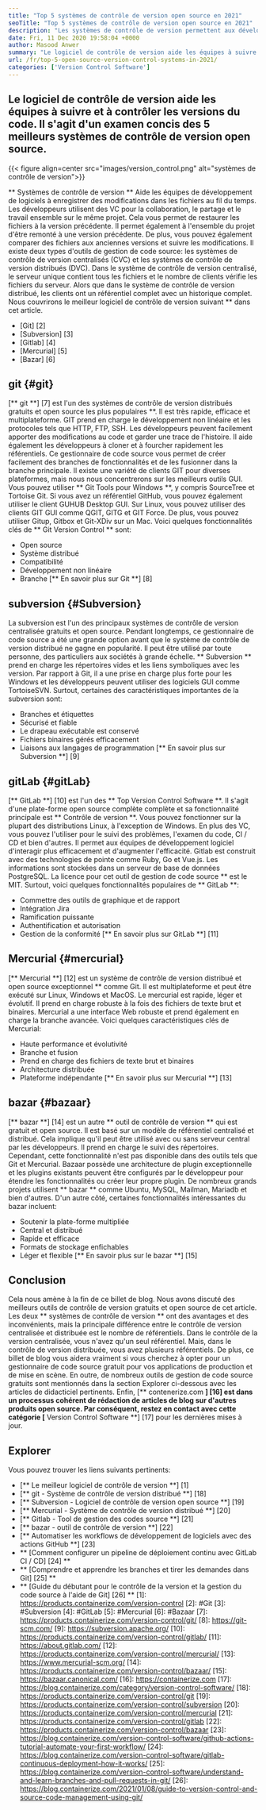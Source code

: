 ```yaml
---
title: "Top 5 systèmes de contrôle de version open source en 2021" 
seoTitle: "Top 5 systèmes de contrôle de version open source en 2021" 
description: "Les systèmes de contrôle de version permettent aux développeurs de gérer les modifications du code au fil du temps. Le contrôle de la version open source est disponible en modèles distribués et client-serveur." 
date: Fri, 11 Dec 2020 19:58:04 +0000
author: Masood Anwer
summary: "Le logiciel de contrôle de version aide les équipes à suivre et à contrôler les versions du code. Il s'agit d'un examen concis des 5 meilleurs systèmes de contrôle de version open source." 
url: /fr/top-5-open-source-version-control-systems-in-2021/
categories: ['Version Control Software']
---
```


## Le logiciel de contrôle de version aide les équipes à suivre et à contrôler les versions du code. Il s'agit d'un examen concis des 5 meilleurs systèmes de contrôle de version open source.

{{< figure align=center src="images/version_control.png" alt="systèmes de contrôle de version">}}

** Systèmes de contrôle de version ** Aide les équipes de développement de logiciels à enregistrer des modifications dans les fichiers au fil du temps. Les développeurs utilisent des VC pour la collaboration, le partage et le travail ensemble sur le même projet. Cela vous permet de restaurer les fichiers à la version précédente. Il permet également à l'ensemble du projet d'être remonté à une version précédente. De plus, vous pouvez également comparer des fichiers aux anciennes versions et suivre les modifications.
Il existe deux types d'outils de gestion de code source: les systèmes de contrôle de version centralisés (CVC) et les systèmes de contrôle de version distribués (DVC). Dans le système de contrôle de version centralisé, le serveur unique contient tous les fichiers et le nombre de clients vérifie les fichiers du serveur. Alors que dans le système de contrôle de version distribué, les clients ont un référentiel complet avec un historique complet.
Nous couvrirons le meilleur logiciel de contrôle de version suivant ** dans cet article.
  * [Git] [2]
  * [Subversion] [3]
  * [Gitlab] [4]
  * [Mercurial] [5]
  * [Bazar] [6]

## git {#git}
[** git **] [7] est l'un des systèmes de contrôle de version distribués gratuits et open source les plus populaires **. Il est très rapide, efficace et multiplateforme. GIT prend en charge le développement non linéaire et les protocoles tels que HTTP, FTP, SSH. Les développeurs peuvent facilement apporter des modifications au code et garder une trace de l'histoire. Il aide également les développeurs à cloner et à fourcher rapidement les référentiels. Ce gestionnaire de code source vous permet de créer facilement des branches de fonctionnalités et de les fusionner dans la branche principale. Il existe une variété de clients GIT pour diverses plateformes, mais nous nous concentrerons sur les meilleurs outils GUI. Vous pouvez utiliser ** Git Tools pour Windows **, y compris SourceTree et Tortoise Git. Si vous avez un référentiel GitHub, vous pouvez également utiliser le client GUHUB Desktop GUI. Sur Linux, vous pouvez utiliser des clients GIT GUI comme QGIT, GITG et GIT Force. De plus, vous pouvez utiliser Gitup, Gitbox et Git-XDiv sur un Mac.
Voici quelques fonctionnalités clés de ** Git Version Control ** sont:
  * Open source
  * Système distribué
  * Compatibilité
  * Développement non linéaire
  * Branche
[** En savoir plus sur Git **] [8]

## subversion {#Subversion}
La subversion est l'un des principaux systèmes de contrôle de version centralisée gratuits et open source. Pendant longtemps, ce gestionnaire de code source a été une grande option avant que le système de contrôle de version distribué ne gagne en popularité. Il peut être utilisé par toute personne, des particuliers aux sociétés à grande échelle. ** Subversion ** prend en charge les répertoires vides et les liens symboliques avec les version. Par rapport à Git, il a une prise en charge plus forte pour les Windows et les développeurs peuvent utiliser des logiciels GUI comme TortoiseSVN.
Surtout, certaines des caractéristiques importantes de la subversion sont:
  * Branches et étiquettes
  * Sécurisé et fiable
  * Le drapeau exécutable est conservé
  * Fichiers binaires gérés efficacement
  * Liaisons aux langages de programmation
[** En savoir plus sur Subversion **] [9]

## gitLab {#gitLab}
[** GitLab **] [10] est l'un des ** Top Version Control Software **. Il s'agit d'une plate-forme open source complète complète et sa fonctionnalité principale est ** Contrôle de version **. Vous pouvez fonctionner sur la plupart des distributions Linux, à l'exception de Windows. En plus des VC, vous pouvez l'utiliser pour le suivi des problèmes, l'examen du code, CI / CD et bien d'autres. Il permet aux équipes de développement logiciel d'interagir plus efficacement et d'augmenter l'efficacité. Gitlab est construit avec des technologies de pointe comme Ruby, Go et Vue.js. Les informations sont stockées dans un serveur de base de données PostgreSQL. La licence pour cet outil de gestion de code source ** est le MIT.
Surtout, voici quelques fonctionnalités populaires de ** GitLab **:
  * Commettre des outils de graphique et de rapport
  * Intégration Jira
  * Ramification puissante
  * Authentification et autorisation
  * Gestion de la conformité
[** En savoir plus sur GitLab **] [11]

## Mercurial {#mercurial}
[** Mercurial **] [12] est un système de contrôle de version distribué et open source exceptionnel ** comme Git. Il est multiplateforme et peut être exécuté sur Linux, Windows et MacOS. Le mercurial est rapide, léger et évolutif. Il prend en charge robuste à la fois des fichiers de texte brut et binaires. Mercurial a une interface Web robuste et prend également en charge la branche avancée.
Voici quelques caractéristiques clés de Mercurial:
  * Haute performance et évolutivité
  * Branche et fusion
  * Prend en charge des fichiers de texte brut et binaires
  * Architecture distribuée
  * Plateforme indépendante
[** En savoir plus sur Mercurial **] [13]

## bazar {#bazaar}
[** bazar **] [14] est un autre ** outil de contrôle de version ** qui est gratuit et open source. Il est basé sur un modèle de référentiel centralisé et distribué. Cela implique qu'il peut être utilisé avec ou sans serveur central par les développeurs. Il prend en charge le suivi des répertoires. Cependant, cette fonctionnalité n'est pas disponible dans des outils tels que Git et Mercurial. Bazaar possède une architecture de plugin exceptionnelle et les plugins existants peuvent être configurés par le développeur pour étendre les fonctionnalités ou créer leur propre plugin. De nombreux grands projets utilisent ** bazar ** comme Ubuntu, MySQL, Mailman, Mariadb et bien d'autres.
D'un autre côté, certaines fonctionnalités intéressantes du bazar incluent:
  * Soutenir la plate-forme multipliée
  * Central et distribué
  * Rapide et efficace
  * Formats de stockage enfichables
  * Léger et flexible
[** En savoir plus sur le bazar **] [15]

## Conclusion
Cela nous amène à la fin de ce billet de blog. Nous avons discuté des meilleurs outils de contrôle de version gratuits et open source de cet article. Les deux ** systèmes de contrôle de version ** ont des avantages et des inconvénients, mais la principale différence entre le contrôle de version centralisée et distribuée est le nombre de référentiels. Dans le contrôle de la version centralisée, vous n'avez qu'un seul référentiel. Mais, dans le contrôle de version distribuée, vous avez plusieurs référentiels. De plus, ce billet de blog vous aidera vraiment si vous cherchez à opter pour un gestionnaire de code source gratuit pour vos applications de production et de mise en scène. En outre, de nombreux outils de gestion de code source gratuits sont mentionnés dans la section Explorer ci-dessous avec les articles de didacticiel pertinents.
Enfin, [** contenerize.com **] [16] est dans un processus cohérent de rédaction de articles de blog sur d'autres produits open source. Par conséquent, restez en contact avec cette catégorie [** Version Control Software **] [17] pour les dernières mises à jour.

## Explorer
Vous pouvez trouver les liens suivants pertinents:
  * [** Le meilleur logiciel de contrôle de version **] [1]
  * [** git - Système de contrôle de version distribué **] [18]
  * [** Subversion - Logiciel de contrôle de version open source **] [19]
  * [** Mercurial - Système de contrôle de version distribué **] [20]
  * [** Gitlab - Tool de gestion des codes source **] [21]
  * [** bazar - outil de contrôle de version **] [22]
  * [** Automatiser les workflows de développement de logiciels avec des actions GitHub **] [23]
  * ** [Comment configurer un pipeline de déploiement continu avec GitLab CI / CD] [24] **
  * ** [Comprendre et apprendre les branches et tirer les demandes dans Git] [25] **
  * ** [Guide du débutant pour le contrôle de la version et la gestion du code source à l'aide de Git] [26] **
[1]: https://products.containerize.com/version-control
[2]: #Git
[3]: #Subversion
[4]: #GitLab
[5]: #Mercurial
[6]: #Bazaar
[7]: https://products.containerize.com/version-control/git/
[8]: https://git-scm.com/
[9]: https://subversion.apache.org/
[10]: https://products.containerize.com/version-control/gitlab/
[11]: https://about.gitlab.com/
[12]: https://products.containerize.com/version-control/mercurial/
[13]: https://www.mercurial-scm.org/
[14]: https://products.containerize.com/version-control/bazaar/
[15]: https://bazaar.canonical.com/
[16]: https://containerize.com
[17]: https://blog.containerize.com/category/version-control-software/
[18]: https://products.containerize.com/version-control/git
[19]: https://products.containerize.com/version-control/subversion
[20]: https://products.containerize.com/version-control/mercurial
[21]: https://products.containerize.com/version-control/gitlab
[22]: https://products.containerize.com/version-control/bazaar
[23]: https://blog.containerize.com/version-control-software/github-actions-tutorial-automate-your-first-workflow/
[24]: https://blog.containerize.com/version-control-software/gitlab-continuous-deployment-how-it-works/
[25]: https://blog.containerize.com/version-control-software/understand-and-learn-branches-and-pull-requests-in-git/
[26]: https://blog.containerize.com/2021/01/08/guide-to-version-control-and-source-code-management-using-git/

